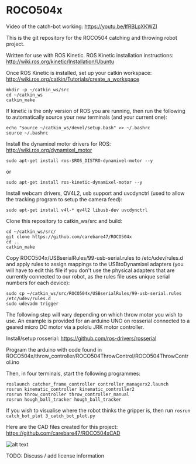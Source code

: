 # ROCO504x

Video of the catch-bot working: https://youtu.be/lfRBLpXKWZI

This is the git repository for the ROCO504 catching and throwing robot project.

Written for use with ROS Kinetic.
ROS Kinetic installation instructions: http://wiki.ros.org/kinetic/Installation/Ubuntu

Once ROS Kinetic is installed, set up your catkin workspace: http://wiki.ros.org/catkin/Tutorials/create_a_workspace
```
mkdir -p ~/catkin_ws/src
cd ~/catkin_ws
catkin_make
```
If kinetic is the only version of ROS you are running, then run the following to automatically source your new terminals (and your current one):
```
echo "source ~/catkin_ws/devel/setup.bash" >> ~/.bashrc
source ~/.bashrc
```

Install the dynamixel motor drivers for ROS: http://wiki.ros.org/dynamixel_motor

```
sudo apt-get install ros-$ROS_DISTRO-dynamixel-motor --y
```
or 
```
sudo apt-get install ros-kinetic-dynamixel-motor --y
```
Install webcam drivers, QV4L2, usb support and uvcdynctrl (used to allow the tracking program to setup the camera feed):
```
sudo apt-get install v4l-* qv4l2 libusb-dev uvcdynctrl
```
Clone this repository to catkin_ws/src and build:
```
cd ~/catkin_ws/src/
git clone https://github.com/carebare47/ROCO504x
cd ..
catkin_make
```

Copy ROCO504x/USBserialRules/99-usb-serial.rules to /etc/udev/rules.d and apply rules to assign mappings to the USBtoDynamixel adapters (you will have to edit this file if you don't use the physical adapters that are currently connected to our robot, as the rules file uses unique serial numbers for each device):
```
sudo cp ~/catkin_ws/src/ROCO504x/USBserialRules/99-usb-serial.rules /etc/udev/rules.d
sudo udevadm trigger
```

The following step will vary depending on which throw motor you wish to use. An example is provided for an arduino UNO on rosserial connected to a geared micro DC motor via a pololu JRK motor controller. 

Install/setup rosserial: https://github.com/ros-drivers/rosserial

Program the arduino with code found in ROCO504x/throw_controller/ROCO504ThrowControl/ROCO504ThrowControl.ino


Then, in four terminals, start the following programmes:
```
roslaunch catcher_frame_controller controller_managerx2.launch
rosrun kinematic_controller kinematic_controller2 
rosrun throw_controller throw_controller_manual 
rosrun hough_ball_tracker hough_ball_tracker 
```
If you wish to visualise where the robot thinks the gripper is, then run `rosrun catch_bot_plot 3_catch_bot_plot.py`


Here are the CAD files created for this project: https://github.com/carebare47/ROCO504xCAD



![alt text](https://raw.githubusercontent.com/carebare47/ROCO504x/master/ROCO504-finished-flowchart.png)

TODO:
Discuss / add license information
